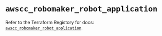 # `awscc_robomaker_robot_application`

Refer to the Terraform Registory for docs: [`awscc_robomaker_robot_application`](https://registry.terraform.io/providers/hashicorp/awscc/0.70.0/docs/resources/robomaker_robot_application).

